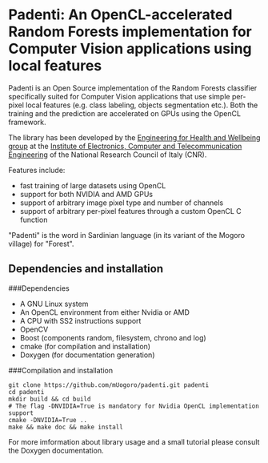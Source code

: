 # Padenti:  An OpenCL-accelerated Random Forests implementation for Computer Vision applications using local features

Padenti is an Open Source implementation of the Random Forests classifier specifically
suited for Computer Vision applications that use simple per-pixel local features (e.g.
class labeling, objects segmentation etc.). Both the training and the prediction are
accelerated on GPUs using the OpenCL framework.

The library has been developed by the
[Engineering for Health and Wellbeing group](http://www.ehw.ieiit.cnr.it/?q=computervision) at the
[Institute of Electronics, Computer and Telecommunication Engineering](http://www.ieiit.cnr.it)
of the National Research Council of Italy (CNR).

Features include:
- fast training of large datasets using OpenCL
- support for both NVIDIA and AMD GPUs
- support of arbitrary image pixel type and number of channels
- support of arbitrary per-pixel features through a custom OpenCL C function
  
"Padenti" is the word in Sardinian language (in its variant of the Mogoro village) for "Forest".

## Dependencies and installation
###Dependencies
- A GNU Linux system
- An OpenCL environment from either Nvidia or AMD
- A CPU with SS2 instructions support
- OpenCV 
- Boost (components random, filesystem, chrono and log)
- cmake (for compilation and installation)
- Doxygen (for documentation generation)

###Compilation and installation
```
git clone https://github.com/mUogoro/padenti.git padenti
cd padenti
mkdir build && cd build
# The flag -DNVIDIA=True is mandatory for Nvidia OpenCL implementation support
cmake -DNVIDIA=True ..
make && make doc && make install
```

For more imformation about library usage and a small tutorial please consult the Doxygen documentation.

